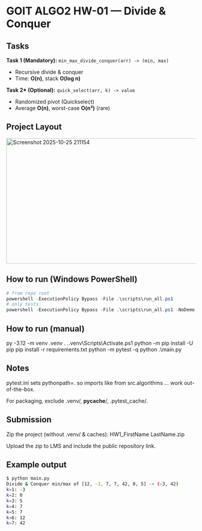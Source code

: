 # GOIT ALGO2 HW-01 — Divide & Conquer

## Tasks

**Task 1 (Mandatory):** `min_max_divide_conquer(arr) -> (min, max)`

- Recursive divide & conquer
- Time: **O(n)**, stack **O(log n)**

**Task 2\* (Optional):** `quick_select(arr, k) -> value`

- Randomized pivot (Quickselect)
- Average **O(n)**, worst-case **O(n²)** (rare)

## Project Layout

<img width="683" height="334" alt="Screenshot 2025-10-25 211154" src="https://github.com/user-attachments/assets/ae1875fa-8bd2-497a-bbd7-8de2c1902408" />



## How to run (Windows PowerShell)

```powershell
# from repo root
powershell -ExecutionPolicy Bypass -File .\scripts\run_all.ps1
# only tests:
powershell -ExecutionPolicy Bypass -File .\scripts\run_all.ps1 -NoDemo
```

## How to run (manual)

py -3.12 -m venv .venv
. .\.venv\Scripts\Activate.ps1
python -m pip install -U pip
pip install -r requirements.txt
python -m pytest -q
python .\main.py

## Notes

pytest.ini sets pythonpath=. so imports like from src.algorithms ... work out-of-the-box.

For packaging, exclude .venv/, **pycache**/, .pytest_cache/.

## Submission

Zip the project (without .venv/ & caches): HW1_FirstName LastName.zip

Upload the zip to LMS and include the public repository link.



## Example output
```bash
$ python main.py
Divide & Conquer min/max of [12, -3, 7, 7, 42, 0, 5] -> (-3, 42)
k=1: -3
k=2: 0
k=3: 5
k=4: 7
k=5: 7
k=6: 12
k=7: 42



